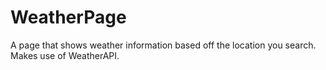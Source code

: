 # WeatherPage
A page that shows weather information based off the location you search. Makes use of WeatherAPI.
